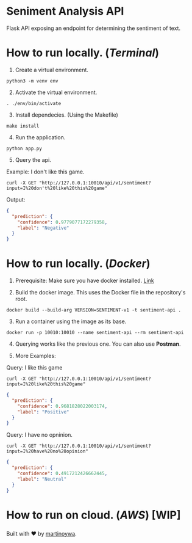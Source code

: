 # Seniment Analysis API

Flask API exposing an endpoint for determining the
sentiment of text.

# How to run locally. (**_Terminal_**)

1. Create a virtual environment.
```jupyter
python3 -m venv env
```


2. Activate the virtual environment.
```jupyter
. ./env/bin/activate
```


3. Install dependecies. (Using the Makefile)
```jupyter
make install
```


4. Run the application.
```jupyter
python app.py
```


5. Query the api.

Example: I don't like this game.
```jupyter
curl -X GET "http://127.0.0.1:10010/api/v1/sentiment?input=I%20don't%20like%20this%20game"
```

Output:
```json
{
  "prediction": {
    "confidence": 0.9779077172279358,
    "label": "Negative"
  }
}
```

# How to run locally. (**_Docker_**)

1. Prerequisite: Make sure you have docker installed. [Link](https://docs.docker.com/desktop/install/mac-install/)


2. Build the docker image. This uses the Docker file in the repository's root.
```jupyter
docker build --build-arg VERSION=SENTIMENT-v1 -t sentiment-api .
```


3. Run a container using the image as its base.
```jupyter
docker run -p 10010:10010 --name sentiment-api --rm sentiment-api
```


4. Querying works like the previous one. You can also use **Postman**.


5. More Examples:

Query: I like this game 

```jupyter
curl -X GET "http://127.0.0.1:10010/api/v1/sentiment?input=I%20like%20this%20game"
```
```json
{
  "prediction": {
    "confidence": 0.9681828022003174,
    "label": "Positive"
  }
}
```

Query: I have no opninion.
```jupyter
curl -X GET "http://127.0.0.1:10010/api/v1/sentiment?input=I%20have%20no%20opinion"
```

```json
{
  "prediction": {
    "confidence": 0.4917212426662445,
    "label": "Neutral"
  }
}
```


# How to run on cloud. (**_AWS_**) [WIP]


###

Built with ❤️ by [martinoywa](https://github.com/martinoywa).